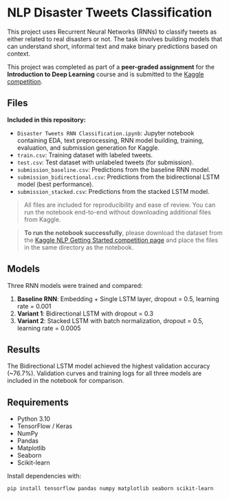 # NLP Disaster Tweets Classification

This project uses Recurrent Neural Networks (RNNs) to classify tweets as either related to real disasters or not. The task involves building models that can understand short, informal text and make binary predictions based on context.

This project was completed as part of a **peer-graded assignment** for the **Introduction to Deep Learning** course and is submitted to the [Kaggle competition](https://www.kaggle.com/competitions/nlp-getting-started).

## Files

**Included in this repository:**
- `Disaster Tweets RNN Classification.ipynb`: Jupyter notebook containing EDA, text preprocessing, RNN model building, training, evaluation, and submission generation for Kaggle.
- `train.csv`: Training dataset with labeled tweets.
- `test.csv`: Test dataset with unlabeled tweets (for submission).
- `submission_baseline.csv`: Predictions from the baseline RNN model.
- `submission_bidirectional.csv`: Predictions from the bidirectional LSTM model (best performance).
- `submission_stacked.csv`: Predictions from the stacked LSTM model.

> All files are included for reproducibility and ease of review. You can run the notebook end-to-end without downloading additional files from Kaggle.


> **To run the notebook successfully**, please download the dataset from the [Kaggle NLP Getting Started competition page](https://www.kaggle.com/competitions/nlp-getting-started) and place the files in the same directory as the notebook.

## Models
Three RNN models were trained and compared:
1. **Baseline RNN**: Embedding + Single LSTM layer, dropout = 0.5, learning rate = 0.001
2. **Variant 1**: Bidirectional LSTM with dropout = 0.3
3. **Variant 2**: Stacked LSTM with batch normalization, dropout = 0.5, learning rate = 0.0005

## Results
The Bidirectional LSTM model achieved the highest validation accuracy (~76.7%). Validation curves and training logs for all three models are included in the notebook for comparison.

## Requirements
- Python 3.10
- TensorFlow / Keras
- NumPy
- Pandas
- Matplotlib
- Seaborn
- Scikit-learn

Install dependencies with:
```bash
pip install tensorflow pandas numpy matplotlib seaborn scikit-learn
